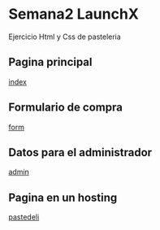 # Semana2 LaunchX
Ejercicio Html y Css de pasteleria

## Pagina principal
[index](../pasteleria/html/index.html)

## Formulario de compra
[form](../pasteleria/html/formulario.html)

## Datos para el administrador
[admin](../pasteleria/html/admin.html)

## Pagina en un hosting
[pastedeli](https://pastedeli.000webhostapp.com/)